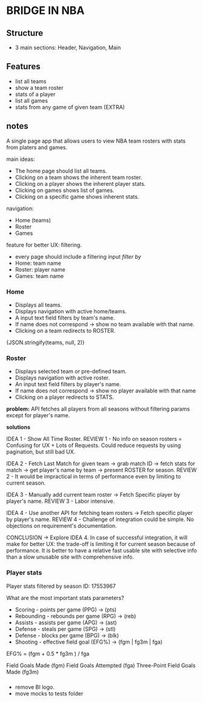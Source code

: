 # BRIDGE IN NBA

## Structure

- 3 main sections: Header, Navigation, Main

## Features

- list all teams
- show a team roster
- stats of a player
- list all games
- stats from any game of given team (EXTRA)

## notes

A single page app that allows users to view NBA team rosters with stats from platers and games.

main ideas:

- The home page should list all teams.
- Clicking on a team shows the inherent team roster.
- Clicking on a player shows the inherent player stats.
- Clicking on games shows list of games.
- Clicking on a specific game shows inherent stats.

navigation:

- Home (teams)
- Roster
- Games

feature for better UX: filtering.

- every page should include a filtering input
  _filter by_
- Home: team name
- Roster: player name
- Games: team name

### Home

- Displays all teams.
- Displays navigation with active home/teams.
- A input text field filters by team's name.
- If name does not correspond -> show no team available with that name.
- Clicking on a team redirects to ROSTER.

{JSON.stringify(teams, null, 2)}

### Roster

- Displays selected team or pre-defined team.
- Displays navigation with active roster.
- An input text field filters by player's name.
- If name does not correspond -> show no player available with that name
- Clicking on a player redirects to STATS.

**problem:**
API fetches all players from all seasons without filtering params except for player's name.

**solutions**

IDEA 1 - Show All Time Roster.
REVIEW 1 - No info on season rosters = Confusing for UX + Lots of Requests. Could reduce requests by using pagination, but still bad UX.

IDEA 2 - Fetch Last Match for given team -> grab match ID -> fetch stats for match -> get player's name by team -> present ROSTER for season.
REVIEW 2 - It would be impractical in terms of performance even by limiting to current season.

IDEA 3 - Manually add current team roster -> Fetch Specific player by player's name.
REVIEW 3 - Labor intensive.

IDEA 4 - Use another API for fetching team rosters -> Fetch specific player by player's name.
REVIEW 4 - Challenge of integration could be simple. No objections on requirement's documentation.

CONCLUSION -> Explore IDEA 4. In case of successful integration, it will make for better UX: the trade-off is limiting it for current season because of performance. It is better to have a relative fast usable site with selective info than a slow unusable site with comprehensive info.

### Player stats

Player stats filtered by season
ID: 17553967

What are the most important stats parameters?

- Scoring - points per game (PPG) -> (pts)
- Rebounding - rebounds per game (RPG) -> (reb)
- Assists - assists per game (APG) -> (ast)
- Defense - steals per game (SPG) -> (stl)
- Defense - blocks per game (BPG) -> (blk)
- Shooting - effective field goal (EFG%) -> (fgm | fg3m | fga)

EFG% = (fgm + 0.5 \* fg3m ) / fga

Field Goals Made (fgm)
Field Goals Attempted (fga)
Three-Point Field Goals Made (fg3m)

#####

- remove BI logo.
- move mocks to tests folder
